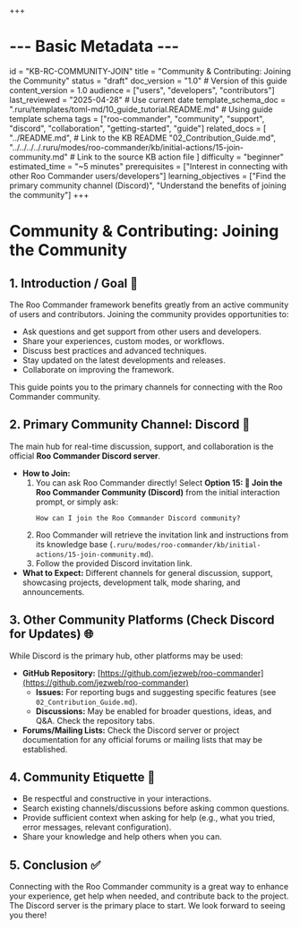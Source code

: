 +++
# --- Basic Metadata ---
id = "KB-RC-COMMUNITY-JOIN"
title = "Community & Contributing: Joining the Community"
status = "draft"
doc_version = "1.0" # Version of this guide
content_version = 1.0
audience = ["users", "developers", "contributors"]
last_reviewed = "2025-04-28" # Use current date
template_schema_doc = ".ruru/templates/toml-md/10_guide_tutorial.README.md" # Using guide template schema
tags = ["roo-commander", "community", "support", "discord", "collaboration", "getting-started", "guide"]
related_docs = [
    "../README.md", # Link to the KB README
    "02_Contribution_Guide.md",
    "../../../../.ruru/modes/roo-commander/kb/initial-actions/15-join-community.md" # Link to the source KB action file
    ]
difficulty = "beginner"
estimated_time = "~5 minutes"
prerequisites = ["Interest in connecting with other Roo Commander users/developers"]
learning_objectives = ["Find the primary community channel (Discord)", "Understand the benefits of joining the community"]
+++

# Community & Contributing: Joining the Community

## 1. Introduction / Goal 🎯

The Roo Commander framework benefits greatly from an active community of users and contributors. Joining the community provides opportunities to:

*   Ask questions and get support from other users and developers.
*   Share your experiences, custom modes, or workflows.
*   Discuss best practices and advanced techniques.
*   Stay updated on the latest developments and releases.
*   Collaborate on improving the framework.

This guide points you to the primary channels for connecting with the Roo Commander community.

## 2. Primary Community Channel: Discord 💬

The main hub for real-time discussion, support, and collaboration is the official **Roo Commander Discord server**.

*   **How to Join:**
    1.  You can ask Roo Commander directly! Select **Option 15: 🐾 Join the Roo Commander Community (Discord)** from the initial interaction prompt, or simply ask:
        ```prompt
        How can I join the Roo Commander Discord community?
        ```
    2.  Roo Commander will retrieve the invitation link and instructions from its knowledge base (`.ruru/modes/roo-commander/kb/initial-actions/15-join-community.md`).
    3.  Follow the provided Discord invitation link.
*   **What to Expect:** Different channels for general discussion, support, showcasing projects, development talk, mode sharing, and announcements.

## 3. Other Community Platforms (Check Discord for Updates) 🌐

While Discord is the primary hub, other platforms may be used:

*   **GitHub Repository:** [https://github.com/jezweb/roo-commander](https://github.com/jezweb/roo-commander)
    *   **Issues:** For reporting bugs and suggesting specific features (see `02_Contribution_Guide.md`).
    *   **Discussions:** May be enabled for broader questions, ideas, and Q&A. Check the repository tabs.
*   **Forums/Mailing Lists:** Check the Discord server or project documentation for any official forums or mailing lists that may be established.

## 4. Community Etiquette 🙏

*   Be respectful and constructive in your interactions.
*   Search existing channels/discussions before asking common questions.
*   Provide sufficient context when asking for help (e.g., what you tried, error messages, relevant configuration).
*   Share your knowledge and help others when you can.

## 5. Conclusion ✅

Connecting with the Roo Commander community is a great way to enhance your experience, get help when needed, and contribute back to the project. The Discord server is the primary place to start. We look forward to seeing you there!
